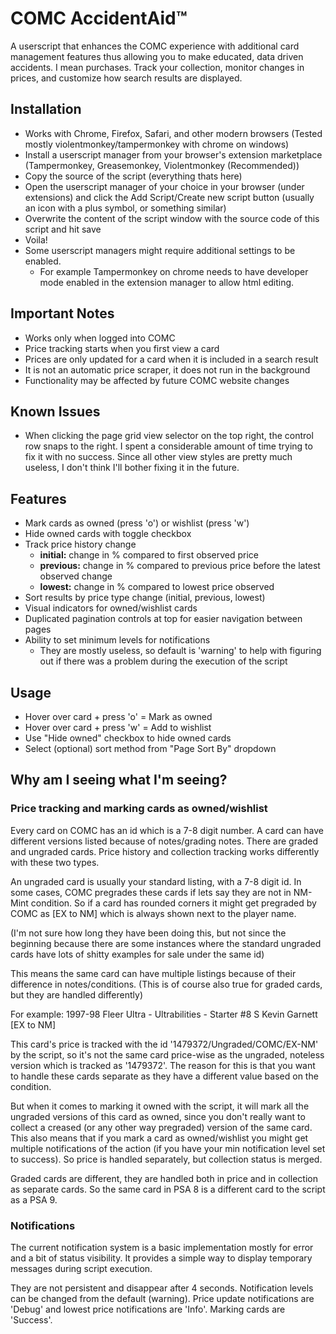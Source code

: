# COMC AccidentAid™

A userscript that enhances the COMC experience with additional card management features thus allowing you to make educated, data driven accidents. I mean purchases.
Track your collection, monitor changes in prices, and customize how search results are displayed.

## Installation

- Works with Chrome, Firefox, Safari, and other modern browsers (Tested mostly violentmonkey/tampermonkey with chrome on windows)
- Install a userscript manager from your browser's extension marketplace (Tampermonkey, Greasemonkey, Violentmonkey (Recommended))
- Copy the source of the script (everything thats here)
- Open the userscript manager of your choice in your browser (under extensions) and click the Add Script/Create new script button (usually an icon with a plus symbol, or something similar)
- Overwrite the content of the script window with the source code of this script and hit save
- Voila!
- Some userscript managers might require additional settings to be enabled.
  - For example Tampermonkey on chrome needs to have developer mode enabled in the extension manager to allow html editing.

## Important Notes

- Works only when logged into COMC
- Price tracking starts when you first view a card
- Prices are only updated for a card when it is included in a search result
- It is not an automatic price scraper, it does not run in the background
- Functionality may be affected by future COMC website changes

## Known Issues

- When clicking the page grid view selector on the top right, the control row snaps to the right. I spent a considerable amount of time trying to fix it with no success. Since all other view styles are pretty much useless, I don't think I'll bother fixing it in the future.

## Features

- Mark cards as owned (press 'o') or wishlist (press 'w')
- Hide owned cards with toggle checkbox
- Track price history change
  - **initial:** change in % compared to first observed price
  - **previous:** change in % compared to previous price before the latest observed change
  - **lowest:** change in % compared to lowest price observed
- Sort results by price type change (initial, previous, lowest)
- Visual indicators for owned/wishlist cards
- Duplicated pagination controls at top for easier navigation between pages
- Ability to set minimum levels for notifications 
  - They are mostly useless, so default is 'warning' to help with figuring out if there was a problem during the execution of the script

## Usage

- Hover over card + press 'o' = Mark as owned
- Hover over card + press 'w' = Add to wishlist
- Use "Hide owned" checkbox to hide owned cards
- Select (optional) sort method from "Page Sort By" dropdown

## Why am I seeing what I'm seeing?

### Price tracking and marking cards as owned/wishlist

Every card on COMC has an id which is a 7-8 digit number. A card can have different versions listed because of notes/grading notes. There are graded and ungraded cards. Price history and collection tracking works differently with these two types.

An ungraded card is usually your standard listing, with a 7-8 digit id. In some cases, COMC pregrades these cards if lets say they are not in NM-Mint condition. So if a card has rounded corners it might get pregraded by COMC as [EX to NM] which is always shown next to the player name.

(I'm not sure how long they have been doing this, but not since the beginning because there are some instances where the standard ungraded cards have lots of shitty examples for sale under the same id)

This means the same card can have multiple listings because of their difference in notes/conditions. (This is of course also true for graded cards, but they are handled differently)

For example: 
1997-98 Fleer Ultra - Ultrabilities - Starter #8 S
Kevin Garnett [EX to NM]

This card's price is tracked with the id '1479372/Ungraded/COMC/EX-NM' by the script, so it's not the same card price-wise as the ungraded, noteless version which is tracked as '1479372'. The reason for this is that you want to handle these cards separate as they have a different value based on the condition.

But when it comes to marking it owned with the script, it will mark all the ungraded versions of this card as owned, since you don't really want to collect a creased (or any other way pregraded) version of the same card. This also means that if you mark a card as owned/wishlist you might get multiple notifications of the action (if you have your min notification level set to success). So price is handled separately, but collection status is merged.

Graded cards are different, they are handled both in price and in collection as separate cards. So the same card in PSA 8 is a different card to the script as a PSA 9.

### Notifications

The current notification system is a basic implementation mostly for error and a bit of status visibility. It provides a simple way to display temporary messages during script execution.

They are not persistent and disappear after 4 seconds. Notification levels can be changed from the default (warning). Price update notifications are 'Debug' and lowest price notifications are 'Info'. Marking cards are 'Success'.
